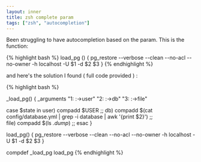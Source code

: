 ```yaml
---
layout: inner
title: zsh complete param
tags: ["zsh", "autocompletion"]
---
```

Been struggling to have autocompletion based on the param. This is the function:

{% highlight bash %}
load_pg () {
    pg_restore --verbose --clean --no-acl --no-owner -h localhost -U $1 -d $2 $3
}
{% endhighlight %}

and here's the solution I found ( full code provided ) :

{% highlight bash %}

_load_pg() {
  _arguments "1: :->user" "2: :->db" "3: :->file"

  case $state in
    user)
      compadd $USER
    ;;
    db)
      compadd $(cat config/database.yml | grep -i database | awk '{print $2}')
    ;;  
    file)
      compadd $(ls *.dump*)
    ;;
  esac
}

load_pg() {
    pg_restore --verbose --clean --no-acl --no-owner -h localhost -U $1 -d $2 $3
}

compdef _load_pg load_pg
{% endhighlight %}

